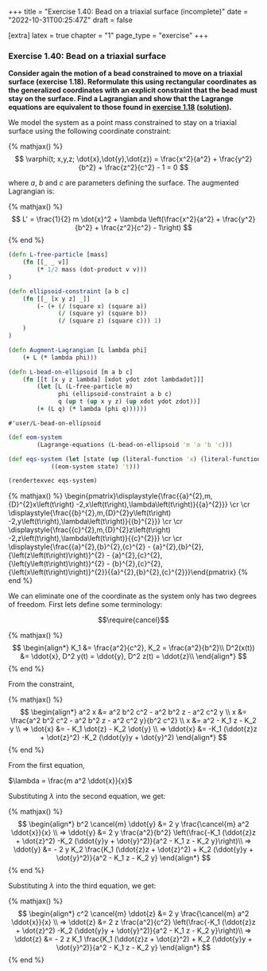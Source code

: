+++
title = "Exercise 1.40: Bead on a triaxial surface (incomplete)"
date = "2022-10-31T00:25:47Z"
draft = false

[extra]
latex = true
chapter = "1"
page_type = "exercise"
+++



### Exercise 1.40: Bead on a triaxial surface

**Consider again the motion of a bead constrained to move on a triaxial surface (exercise 1.18). Reformulate this using rectangular coordinates as the generalized coordinates with an explicit constraint that the bead must stay on the surface. Find a Lagrangian and show that the Lagrange equations are equivalent to those found in [exercise 1.18](https://tgvaughan.github.io/sicm/chapter001.html#Exe_1-18) ([solution](/projects/sicm-workbook/sicm-exercise-1-18/)).**






We model the system as a point mass constrained to stay on a triaxial surface using the following coordinate constraint:

{% mathjax() %}
$$
\varphi(t; x,y,z; \dot{x},\dot{y},\dot{z}) = \frac{x^2}{a^2} + \frac{y^2}{b^2} + \frac{z^2}{c^2} - 1 = 0
$$

where $a$, $b$ and $c$ are parameters defining the surface. The augmented Lagrangian is:


{% mathjax() %}
$$
L' = \frac{1}{2} m \dot{x}^2 + \lambda \left(\frac{x^2}{a^2} + \frac{y^2}{b^2} + \frac{z^2}{c^2} - 1\right)
$$
{% end %}



```clojure
(defn L-free-particle [mass]
    (fn [[_ _ v]]
        (* 1/2 mass (dot-product v v)))   
)

(defn ellipsoid-constraint [a b c]
    (fn [[_ [x y z] _]] 
        (- (+ (/ (square x) (square a)) 
              (/ (square y) (square b))
              (/ (square z) (square c))) 1)
    )
)

(defn Augment-Lagrangian [L lambda phi]
    (+ L (* lambda phi)))

(defn L-bead-on-ellipsoid [m a b c]
    (fn [[t [x y z lambda] [xdot ydot zdot lambdadot]]]
        (let [L (L-free-particle m)
              phi (ellipsoid-constraint a b c)
              q (up t (up x y z) (up xdot ydot zdot))]
        (+ (L q) (* lambda (phi q))))))
```


    #'user/L-bead-on-ellipsoid



```clojure
(def eom-system 
        (Lagrange-equations (L-bead-on-ellipsoid 'm 'a 'b 'c)))

(def eqs-system (let [state (up (literal-function 'x) (literal-function 'y) (literal-function 'z) (literal-function 'lambda))]
            ((eom-system state) 't)))

(rendertexvec eqs-system)
```

{% mathjax() %}
\begin{pmatrix}\displaystyle{\frac{{a}^{2}\,m\,{D}^{2}x\left(t\right) -2\,x\left(t\right)\,\lambda\left(t\right)}{{a}^{2}}} \cr \cr \displaystyle{\frac{{b}^{2}\,m\,{D}^{2}y\left(t\right) -2\,y\left(t\right)\,\lambda\left(t\right)}{{b}^{2}}} \cr \cr \displaystyle{\frac{{c}^{2}\,m\,{D}^{2}z\left(t\right) -2\,z\left(t\right)\,\lambda\left(t\right)}{{c}^{2}}} \cr \cr \displaystyle{\frac{{a}^{2}\,{b}^{2}\,{c}^{2} - {a}^{2}\,{b}^{2}\,{\left(z\left(t\right)\right)}^{2} - {a}^{2}\,{c}^{2}\,{\left(y\left(t\right)\right)}^{2} - {b}^{2}\,{c}^{2}\,{\left(x\left(t\right)\right)}^{2}}{{a}^{2}\,{b}^{2}\,{c}^{2}}}\end{pmatrix}
{% end %}




We can eliminate one of the coordinate as the system only has two degrees of freedom. First lets define some terminology:

$$\require{cancel}$$

{% mathjax() %}
$$
\begin{align*}
K_1 &= \frac{a^2}{c^2}, K_2 = \frac{a^2}{b^2}\\
D^2(x(t)) &= \ddot{x}, D^2 y(t) = \ddot{y}, D^2 z(t) = \ddot{z}\\
\end{align*}
$$
{% end %}



From the constraint,

{% mathjax() %}
$$
\begin{align*}
a^2 x &= a^2 b^2 c^2 - a^2 b^2 z - a^2 c^2 y \\
x &= \frac{a^2 b^2 c^2 - a^2 b^2 z - a^2 c^2 y}{b^2 c^2} \\
x &= a^2 - K_1 z - K_2 y
\\
=> \dot{x} &= - K_1 \dot{z} - K_2 \dot{y} \\
=> \ddot{x} &= -K_1 (\ddot{z}z + \dot{z}^2) -K_2 (\ddot{y}y + \dot{y}^2)
\end{align*}
$$
{% end %}



From the first equation,

$\lambda = \frac{m a^2 \ddot{x}}{x}$

Substituting $\lambda$ into the second equation, we get:

{% mathjax() %}
$$
\begin{align*}
b^2 \cancel{m} \ddot{y} &=  2 y \frac{\cancel{m} a^2 \ddot{x}}{x} \\
=> \ddot{y} &= 2 y \frac{a^2}{b^2} \left(\frac{-K_1 (\ddot{z}z + \dot{z}^2) -K_2 (\ddot{y}y + \dot{y}^2)}{a^2 - K_1 z - K_2 y}\right)\\
=> \ddot{y} &= - 2 y K_2 \frac{K_1 (\ddot{z}z + \dot{z}^2) + K_2 (\ddot{y}y + \dot{y}^2)}{a^2 - K_1 z - K_2 y}
\end{align*}
$$
{% end %}



Substituting $\lambda$ into the third equation, we get:

{% mathjax() %}
$$
\begin{align*}
c^2 \cancel{m} \ddot{z} &=  2 y \frac{\cancel{m} a^2 \ddot{x}}{x} \\
=> \ddot{z} &= 2 z \frac{a^2}{c^2} \left(\frac{-K_1 (\ddot{z}z + \dot{z}^2) -K_2 (\ddot{y}y + \dot{y}^2)}{a^2 - K_1 z - K_2 y}\right)\\
=> \ddot{z} &= - 2 z K_1 \frac{K_1 (\ddot{z}z + \dot{z}^2) + K_2 (\ddot{y}y + \dot{y}^2)}{a^2 - K_1 z - K_2 y}
\end{align*}
$$
{% end %}



```clojure

```
